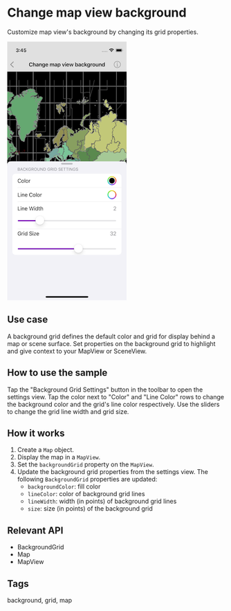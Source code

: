 # Change map view background

Customize map view's background by changing its grid properties.

![Image of change map view background](change-map-view-background-settings.png)

## Use case

A background grid defines the default color and grid for display behind a map or scene surface. Set properties on the background grid to highlight and give context to your MapView or SceneView.

## How to use the sample

Tap the "Background Grid Settings" button in the toolbar to open the settings view. Tap the color next to "Color" and "Line Color" rows to change the background color and the grid's line color respectively. Use the sliders to change the grid line width and grid size.

## How it works

1. Create a `Map` object.
2. Display the map in a `MapView`.
3. Set the `backgroundGrid` property on the `MapView`.
4. Update the background grid properties from the settings view. The following `BackgroundGrid` properties are updated:
    * `backgroundColor`: fill color
    * `lineColor`: color of background grid lines
    * `lineWidth`: width (in points) of background grid lines
    * `size`: size (in points) of the background grid

## Relevant API

* BackgroundGrid
* Map
* MapView

## Tags

background, grid, map
